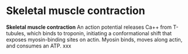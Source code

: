 ---
---
# Skeletal muscle contraction

**Skeletal muscle contraction** An action potential releases Ca++ from
T-tubules, which binds to troponin, initiating a conformational shift
that exposes myosin-binding sites on actin. Myosin binds, moves along
actin, and consumes an ATP. xxx
